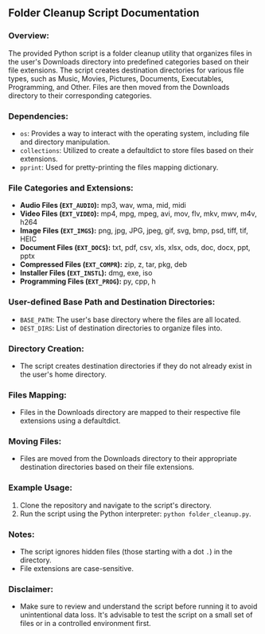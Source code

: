 ## Folder Cleanup Script Documentation

### Overview:

The provided Python script is a folder cleanup utility that organizes files in the user's Downloads directory into predefined categories based on their file extensions. The script creates destination directories for various file types, such as Music, Movies, Pictures, Documents, Executables, Programming, and Other. Files are then moved from the Downloads directory to their corresponding categories.

### Dependencies:

- `os`: Provides a way to interact with the operating system, including file and directory manipulation.
- `collections`: Utilized to create a defaultdict to store files based on their extensions.
- `pprint`: Used for pretty-printing the files mapping dictionary.

### File Categories and Extensions:

- **Audio Files (`EXT_AUDIO`):** mp3, wav, wma, mid, midi
- **Video Files (`EXT_VIDEO`):** mp4, mpg, mpeg, avi, mov, flv, mkv, mwv, m4v, h264
- **Image Files (`EXT_IMGS`):** png, jpg, JPG, jpeg, gif, svg, bmp, psd, tiff, tif, HEIC
- **Document Files (`EXT_DOCS`):** txt, pdf, csv, xls, xlsx, ods, doc, docx, ppt, pptx
- **Compressed Files (`EXT_COMPR`):** zip, z, tar, pkg, deb
- **Installer Files (`EXT_INSTL`):** dmg, exe, iso
- **Programming Files (`EXT_PROG`):** py, cpp, h

### User-defined Base Path and Destination Directories:

- `BASE_PATH`: The user's base directory where the files are all located.
- `DEST_DIRS`: List of destination directories to organize files into.

### Directory Creation:

- The script creates destination directories if they do not already exist in the user's home directory.

### Files Mapping:

- Files in the Downloads directory are mapped to their respective file extensions using a defaultdict.

### Moving Files:

- Files are moved from the Downloads directory to their appropriate destination directories based on their file extensions.

### Example Usage:

1. Clone the repository and navigate to the script's directory.
2. Run the script using the Python interpreter: `python folder_cleanup.py`.

### Notes:

- The script ignores hidden files (those starting with a dot `.`) in the directory.
- File extensions are case-sensitive.

### Disclaimer:

- Make sure to review and understand the script before running it to avoid unintentional data loss. It's advisable to test the script on a small set of files or in a controlled environment first.
